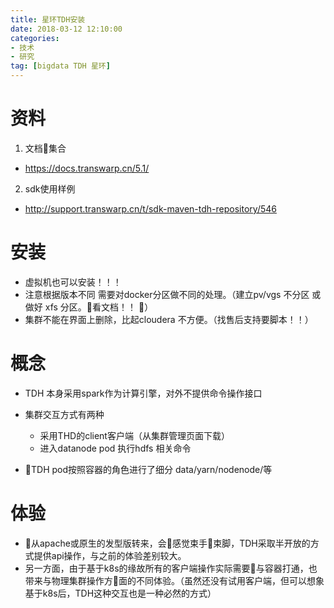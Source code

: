 ```yaml
---
title: 星环TDH安装
date: 2018-03-12 12:10:00
categories: 
- 技术
- 研究
tag: [bigdata TDH 星环]
---
```

# 资料
 
1. 文档集合
- https://docs.transwarp.cn/5.1/
2. sdk使用样例
- http://support.transwarp.cn/t/sdk-maven-tdh-repository/546

# 安装

- 虚拟机也可以安装！！！
- 注意根据版本不同 需要对docker分区做不同的处理。（建立pv/vgs 不分区 或 做好 xfs 分区。看文档！！ ）
- 集群不能在界面上删除，比起cloudera 不方便。（找售后支持要脚本！！）

# 概念
- TDH 本身采用spark作为计算引擎，对外不提供命令操作接口
- 集群交互方式有两种
    - 采用THD的client客户端（从集群管理页面下载）
    - 进入datanode pod 执行hdfs 相关命令

- TDH pod按照容器的角色进行了细分 data/yarn/nodenode/等


# 体验
- 从apache或原生的发型版转来，会感觉束手束脚，TDH采取半开放的方式提供api操作，与之前的体验差别较大。
- 另一方面，由于基于k8s的缘故所有的客户端操作实际需要与容器打通，也带来与物理集群操作方面的不同体验。（虽然还没有试用客户端，但可以想象基于k8s后，TDH这种交互也是一种必然的方式）